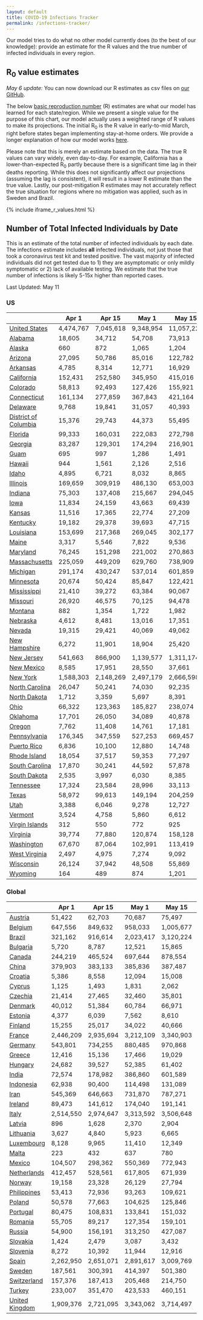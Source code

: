 ```yaml
---
layout: default
title: COVID-19 Infections Tracker
permalink: /infections-tracker/
---
```


Our model tries to do what no other model currently does (to the best of our knowledge): provide an estimate for the R values and the true number of infected individuals in every region.

## R<sub>0</sub> value estimates

*May 6 update:* You can now download our R estimates as csv files on [our GitHub](https://github.com/youyanggu/covid19_projections/tree/master/r_values).

The below [basic reproduction number](https://en.wikipedia.org/wiki/Basic_reproduction_number) (R) estimates are what our model has learned for each state/region. While we present a single value for the purpose of this chart, our model actually uses a weighted range of R values to make its projections. The initial R<sub>0</sub> is the R value in early-to-mid March, right before states began implementing stay-at-home orders. We provide a longer explanation of how our model works [here](/model-details).

Please note that this is merely an estimate based on the data. The true R values can vary widely, even day-to-day. For example, California has a lower-than-expected R<sub>0</sub> partly because there is a significant time lag in their deaths reporting. While this does not significantly affect our projections (assuming the lag is consistent), it will result in a lower R estimate than the true value. Lastly, our post-mitigation R estimates may not accurately reflect the true situation for regions where no mitigation was applied, such as in Sweden and Brazil.

{% include iframe_r_values.html %}

## Number of Total Infected Individuals by Date
This is an estimate of the total number of infected individuals by each date. The infections estimate includes **all** infected individuals, not just those that took a coronavirus test kit and tested positive. The vast majority of infected individuals did not get tested due to 1) they are asymptomatic or only mildly symptomatic or 2) lack of available testing. We estimate that the true number of infections is likely 5-15x higher than reported cases.

Last Updated: May 11

### US

|                                |     Apr 1 |    Apr 15 |     May 1 |     May 15 |      Jun 1 |     Jun 15 |      Jul 1 |     Jul 15 |      Aug 1 |
|--------------------------------|-----------|-----------|-----------|------------|------------|------------|------------|------------|------------|
| [United States](/us)           | 4,474,767 | 7,045,618 | 9,348,954 | 11,057,227 | 13,064,820 | 14,855,770 | 16,956,633 | 18,538,124 | 19,901,821 |
| [Alabama](/us-al)              |    18,605 |    34,712 |    54,708 |     73,913 |    104,530 |    136,856 |    172,002 |    196,904 |    218,514 |
| [Alaska](/us-ak)               |       660 |       872 |     1,065 |      1,204 |      1,327 |      1,387 |      1,411 |      1,414 |      1,414 |
| [Arizona](/us-az)              |    27,095 |    50,786 |    85,016 |    122,782 |    192,520 |    275,311 |    365,848 |    428,997 |    482,488 |
| [Arkansas](/us-ar)             |     4,785 |     8,314 |    12,771 |     16,929 |     23,052 |     28,994 |     35,343 |     39,829 |     43,781 |
| [California](/us-ca)           |   152,431 |   252,580 |   345,950 |    415,016 |    489,189 |    555,062 |    648,942 |    735,752 |    825,932 |
| [Colorado](/us-co)             |    58,813 |    92,493 |   127,426 |    155,921 |    194,823 |    233,817 |    276,876 |    306,963 |    332,496 |
| [Connecticut](/us-ct)          |   161,134 |   277,859 |   367,843 |    421,164 |    465,697 |    495,275 |    525,814 |    546,450 |    562,135 |
| [Delaware](/us-de)             |     9,768 |    19,841 |    31,057 |     40,393 |     51,072 |     60,615 |     73,478 |     84,199 |     93,897 |
| [District of Columbia](/us-dc) |    15,376 |    29,743 |    44,373 |     55,495 |     67,148 |     76,698 |     88,526 |     97,518 |    104,863 |
| [Florida](/us-fl)              |    99,333 |   160,031 |   222,083 |    272,798 |    344,190 |    419,787 |    507,946 |    573,389 |    632,806 |
| [Georgia](/us-ga)              |    83,287 |   129,301 |   174,294 |    216,901 |    277,012 |    323,888 |    366,990 |    394,077 |    416,487 |
| [Guam](/us-gu)                 |       695 |       997 |     1,286 |      1,491 |      1,677 |      1,788 |      1,861 |      1,889 |      1,906 |
| [Hawaii](/us-hi)               |       944 |     1,561 |     2,126 |      2,516 |      2,867 |      3,073 |      3,201 |      3,239 |      3,253 |
| [Idaho](/us-id)                |     4,895 |     6,721 |     8,032 |      8,865 |      9,660 |     10,121 |     10,389 |     10,466 |     10,495 |
| [Illinois](/us-il)             |   169,659 |   309,919 |   486,130 |    653,003 |    870,688 |  1,094,602 |  1,439,146 |  1,729,670 |  1,973,111 |
| [Indiana](/us-in)              |    75,303 |   137,408 |   215,667 |    294,045 |    428,154 |    575,864 |    722,560 |    813,739 |    881,786 |
| [Iowa](/us-ia)                 |    11,834 |    24,159 |    43,663 |     69,439 |    119,294 |    165,214 |    208,906 |    236,552 |    258,717 |
| [Kansas](/us-ks)               |    11,516 |    17,365 |    22,774 |     27,209 |     32,999 |     37,721 |     42,165 |     45,021 |     47,387 |
| [Kentucky](/us-ky)             |    19,182 |    29,378 |    39,693 |     47,715 |     56,345 |     63,632 |     73,082 |     81,349 |     89,758 |
| [Louisiana](/us-la)            |   153,699 |   217,368 |   269,045 |    302,177 |    336,911 |    363,731 |    389,115 |    404,913 |    417,024 |
| [Maine](/us-me)                |     3,317 |     5,546 |     7,822 |      9,536 |     11,445 |     12,914 |     14,299 |     15,156 |     15,830 |
| [Maryland](/us-md)             |    76,245 |   151,298 |   221,002 |    270,863 |    322,020 |    364,600 |    420,101 |    465,951 |    507,485 |
| [Massachusetts](/us-ma)        |   225,059 |   449,209 |   629,760 |    738,909 |    832,595 |    896,643 |    964,394 |  1,010,842 |  1,046,421 |
| [Michigan](/us-mi)             |   291,174 |   430,247 |   537,014 |    601,859 |    657,641 |    695,211 |    733,473 |    760,838 |    784,462 |
| [Minnesota](/us-mn)            |    20,674 |    50,424 |    85,847 |    122,421 |    186,505 |    248,037 |    307,496 |    345,943 |    377,003 |
| [Mississippi](/us-ms)          |    21,410 |    39,272 |    63,384 |     90,067 |    139,018 |    190,328 |    240,359 |    272,271 |    297,174 |
| [Missouri](/us-mo)             |    26,920 |    46,575 |    70,125 |     94,478 |    134,860 |    173,032 |    211,363 |    237,274 |    259,331 |
| [Montana](/us-mt)              |       882 |     1,354 |     1,722 |      1,982 |      2,241 |      2,390 |      2,478 |      2,505 |      2,516 |
| [Nebraska](/us-ne)             |     4,612 |     8,481 |    13,016 |     17,351 |     23,592 |     28,999 |     34,286 |     37,744 |     40,638 |
| [Nevada](/us-nv)               |    19,315 |    29,421 |    40,069 |     49,062 |     61,440 |     72,572 |     83,824 |     91,442 |     97,876 |
| [New Hampshire](/us-nh)        |     6,272 |    11,901 |    18,904 |     25,420 |     35,070 |     45,918 |     59,450 |     69,519 |     78,554 |
| [New Jersey](/us-nj)           |   541,663 |   866,900 | 1,139,577 |  1,311,174 |  1,459,065 |  1,559,461 |  1,665,613 |  1,736,538 |  1,788,288 |
| [New Mexico](/us-nm)           |     8,585 |    17,951 |    28,550 |     37,661 |     50,687 |     64,527 |     80,683 |     92,397 |    102,698 |
| [New York](/us-ny)             | 1,588,303 | 2,148,269 | 2,497,179 |  2,666,598 |  2,784,074 |  2,849,504 |  2,907,589 |  2,944,021 |  2,971,345 |
| [North Carolina](/us-nc)       |    26,047 |    50,241 |    74,030 |     92,235 |    113,658 |    134,430 |    161,166 |    182,291 |    202,555 |
| [North Dakota](/us-nd)         |     1,712 |     3,359 |     5,697 |      8,391 |     12,852 |     16,844 |     20,785 |     23,386 |     25,592 |
| [Ohio](/us-oh)                 |    66,322 |   123,363 |   185,827 |    238,074 |    299,383 |    356,959 |    440,671 |    516,673 |    592,359 |
| [Oklahoma](/us-ok)             |    17,701 |    26,050 |    34,089 |     40,878 |     49,210 |     55,469 |     60,981 |     64,247 |     66,811 |
| [Oregon](/us-or)               |     7,762 |    11,408 |    14,761 |     17,181 |     19,614 |     21,514 |     23,761 |     25,636 |     27,532 |
| [Pennsylvania](/us-pa)         |   176,345 |   347,559 |   527,253 |    669,457 |    826,236 |    964,313 |  1,152,079 |  1,308,454 |  1,448,068 |
| [Puerto Rico](/us-pr)          |     6,836 |    10,100 |    12,880 |     14,748 |     16,492 |     17,728 |     19,006 |     19,956 |     20,850 |
| [Rhode Island](/us-ri)         |    18,054 |    37,517 |    59,353 |     77,297 |     98,245 |    117,495 |    140,192 |    155,258 |    166,756 |
| [South Carolina](/us-sc)       |    17,870 |    30,241 |    44,592 |     57,878 |     78,924 |    101,444 |    126,307 |    144,340 |    160,427 |
| [South Dakota](/us-sd)         |     2,535 |     3,997 |     6,030 |      8,385 |     12,362 |     15,953 |     19,522 |     21,916 |     23,984 |
| [Tennessee](/us-tn)            |    17,324 |    23,584 |    28,996 |     33,113 |     37,438 |     40,126 |     41,946 |     42,711 |     43,154 |
| [Texas](/us-tx)                |    58,972 |    99,613 |   149,194 |    204,259 |    299,565 |    386,872 |    474,549 |    534,457 |    587,154 |
| [Utah](/us-ut)                 |     3,388 |     6,046 |     9,278 |     12,727 |     18,265 |     23,212 |     28,170 |     31,542 |     34,513 |
| [Vermont](/us-vt)              |     3,524 |     4,758 |     5,860 |      6,612 |      7,284 |      7,681 |      7,940 |      8,036 |      8,083 |
| [Virgin Islands](/us-vi)       |       312 |       550 |       772 |        925 |      1,061 |      1,137 |      1,178 |      1,185 |      1,186 |
| [Virginia](/us-va)             |    39,774 |    77,880 |   120,874 |    158,128 |    204,800 |    252,733 |    329,659 |    401,608 |    471,806 |
| [Washington](/us-wa)           |    67,670 |    87,064 |   102,991 |    113,419 |    123,085 |    130,165 |    138,201 |    144,732 |    151,147 |
| [West Virginia](/us-wv)        |     2,497 |     4,975 |     7,274 |      9,092 |     11,291 |     12,960 |     14,452 |     15,339 |     16,030 |
| [Wisconsin](/us-wi)            |    26,124 |    37,942 |    48,508 |     55,869 |     62,953 |     68,171 |     73,876 |     78,342 |     82,673 |
| [Wyoming](/us-wy)              |       164 |       489 |       874 |      1,201 |      1,556 |      1,778 |      1,928 |      1,981 |      2,005 |

### Global

|                                   |     Apr 1 |    Apr 15 |     May 1 |    May 15 |     Jun 1 |    Jun 15 |     Jul 1 |    Jul 15 |      Aug 1 |
|-----------------------------------|-----------|-----------|-----------|-----------|-----------|-----------|-----------|-----------|------------|
| [Austria](/austria)               |    51,422 |    62,703 |    70,687 |    75,497 |    80,122 |    83,038 |    85,206 |    86,373 |     87,318 |
| [Belgium](/belgium)               |   647,556 |   849,632 |   958,033 | 1,005,677 | 1,042,208 | 1,063,539 | 1,080,024 | 1,089,496 |  1,097,138 |
| [Brazil](/brazil)                 |   321,162 |   916,614 | 2,023,417 | 3,120,224 | 4,596,247 | 5,967,540 | 7,722,503 | 9,395,585 | 11,501,976 |
| [Bulgaria](/bulgaria)             |     5,720 |     8,787 |    12,521 |    15,865 |    20,652 |    25,551 |    31,342 |    36,222 |     41,940 |
| [Canada](/canada)                 |   244,219 |   465,524 |   697,644 |   878,554 | 1,076,394 | 1,250,784 | 1,490,646 | 1,700,450 |  1,920,812 |
| [China](/china)                   |   379,903 |   383,133 |   385,836 |   387,487 |   388,657 |   388,995 |   389,097 |   389,122 |    389,131 |
| [Croatia](/croatia)               |     5,386 |     8,558 |    12,094 |    15,008 |    18,782 |    22,221 |    26,017 |    29,053 |     32,467 |
| [Cyprus](/cyprus)                 |     1,125 |     1,493 |     1,831 |     2,062 |     2,276 |     2,387 |     2,435 |     2,444 |      2,446 |
| [Czechia](/czechia)               |    21,414 |    27,465 |    32,460 |    35,801 |    38,996 |    40,781 |    41,751 |    42,028 |     42,151 |
| [Denmark](/denmark)               |    40,012 |    51,384 |    60,784 |    66,971 |    73,363 |    77,787 |    81,571 |    83,972 |     86,192 |
| [Estonia](/estonia)               |     4,377 |     6,039 |     7,562 |     8,610 |     9,595 |    10,119 |    10,371 |    10,420 |     10,434 |
| [Finland](/finland)               |    15,255 |    25,017 |    34,022 |    40,666 |    48,901 |    56,455 |    64,884 |    71,679 |     79,300 |
| [France](/france)                 | 2,446,209 | 2,935,694 | 3,212,109 | 3,340,903 | 3,446,414 | 3,514,026 | 3,572,442 | 3,610,511 |  3,645,101 |
| [Germany](/germany)               |   543,801 |   734,255 |   880,485 |   970,868 | 1,066,247 | 1,142,702 | 1,221,836 | 1,282,624 |  1,347,725 |
| [Greece](/greece)                 |    12,416 |    15,136 |    17,466 |    19,029 |    20,580 |    21,532 |    22,176 |    22,477 |     22,694 |
| [Hungary](/hungary)               |    24,682 |    39,527 |    52,385 |    61,402 |    72,232 |    82,041 |    92,958 |   101,778 |    111,695 |
| [India](/india)                   |    72,574 |   178,982 |   386,860 |   601,589 |   909,954 | 1,226,519 | 1,695,023 | 2,241,587 |  3,158,744 |
| [Indonesia](/indonesia)           |    62,938 |    90,400 |   114,498 |   131,089 |   147,048 |   157,328 |   166,295 |   172,258 |    177,900 |
| [Iran](/iran)                     |   545,369 |   646,663 |   731,870 |   787,271 |   837,185 |   867,486 |   893,068 |   909,687 |    924,740 |
| [Ireland](/ireland)               |    89,473 |   141,612 |   174,040 |   191,141 |   207,217 |   218,835 |   229,757 |   237,364 |    244,763 |
| [Italy](/italy)                   | 2,514,550 | 2,974,647 | 3,313,592 | 3,506,648 | 3,689,608 | 3,819,833 | 3,938,345 | 4,017,654 |  4,090,865 |
| [Latvia](/latvia)                 |       896 |     1,628 |     2,370 |     2,904 |     3,441 |     3,761 |     3,961 |     4,025 |      4,053 |
| [Lithuania](/lithuania)           |     3,627 |     4,840 |     5,923 |     6,665 |     7,384 |     7,794 |     8,028 |     8,103 |      8,141 |
| [Luxembourg](/luxembourg)         |     8,128 |     9,965 |    11,410 |    12,349 |    13,243 |    13,751 |    14,041 |    14,145 |     14,202 |
| [Malta](/malta)                   |       223 |       432 |       637 |       780 |       914 |       987 |     1,024 |     1,029 |      1,030 |
| [Mexico](/mexico)                 |   104,507 |   298,362 |   550,369 |   772,943 | 1,051,735 | 1,293,057 | 1,585,595 | 1,858,356 |  2,212,107 |
| [Netherlands](/netherlands)       |   412,457 |   528,561 |   617,805 |   671,939 |   726,839 |   768,167 |   807,461 |   834,823 |    861,145 |
| [Norway](/norway)                 |    19,158 |    23,328 |    26,129 |    27,794 |    29,361 |    30,288 |    30,887 |    31,149 |     31,323 |
| [Philippines](/philippines)       |    53,413 |    72,936 |    93,263 |   109,621 |   127,860 |   141,555 |   155,734 |   167,075 |    179,807 |
| [Poland](/poland)                 |    50,578 |    77,663 |   104,625 |   125,846 |   154,116 |   182,224 |   215,038 |   242,396 |    273,998 |
| [Portugal](/portugal)             |    80,475 |   108,831 |   133,841 |   151,032 |   169,505 |   182,941 |   195,143 |   203,302 |    211,122 |
| [Romania](/romania)               |    55,705 |    89,217 |   127,354 |   159,101 |   200,334 |   237,666 |   278,436 |   310,479 |    345,373 |
| [Russia](/russia)                 |    54,900 |   156,191 |   313,250 |   427,087 |   534,615 |   605,404 |   672,394 |   722,070 |    774,336 |
| [Slovakia](/slovakia)             |     1,424 |     2,479 |     3,087 |     3,432 |     3,756 |     3,949 |     4,079 |     4,132 |      4,167 |
| [Slovenia](/slovenia)             |     8,272 |    10,392 |    11,944 |    12,916 |    13,851 |    14,410 |    14,777 |    14,946 |     15,068 |
| [Spain](/spain)                   | 2,262,950 | 2,651,071 | 2,891,617 | 3,009,769 | 3,107,899 | 3,169,012 | 3,219,540 | 3,250,853 |  3,278,012 |
| [Sweden](/sweden)                 |   187,561 |   300,391 |   414,397 |   501,380 |   591,895 |   654,466 |   713,178 |   754,507 |    794,140 |
| [Switzerland](/switzerland)       |   157,376 |   187,413 |   205,468 |   214,750 |   222,913 |   228,030 |   232,140 |   234,665 |    236,937 |
| [Turkey](/turkey)                 |   233,007 |   351,470 |   423,533 |   460,151 |   488,258 |   505,133 |   519,711 |   529,129 |    538,045 |
| [United Kingdom](/united-kingdom) | 1,909,376 | 2,721,095 | 3,343,062 | 3,714,497 | 4,088,136 | 4,371,887 | 4,632,209 | 4,801,808 |  4,952,446 |

